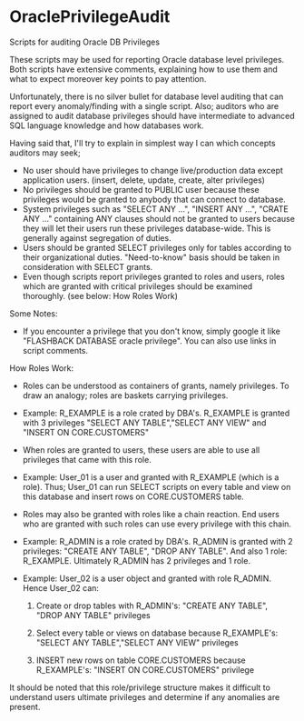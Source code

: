 # OraclePrivilegeAudit
Scripts for auditing Oracle DB Privileges

These scripts may be used for reporting Oracle database level privileges. 
Both scripts have extensive comments, explaining how to use them and what to expect moreover key points to pay attention.

Unfortunately, there is no silver bullet for database level auditing that can report every anomaly/finding with a single script. Also; auditors who are assigned to audit database privileges should have intermediate to advanced SQL language knowledge and how databases work. 

Having said that, I'll try to explain in simplest way I can which concepts auditors may seek;
+ No user should have privileges to change live/production data except application users. (insert, delete, update, create, alter privileges)
+ No privileges should be granted to PUBLIC user because these privileges would be granted to anybody that can connect to database.
+ System privileges such as "SELECT ANY ...", "INSERT ANY ...", "CRATE ANY ..." containing ANY clauses should not be granted to users because they will let their users run these privileges database-wide. This is generally against segregation of duties.
+ Users should be granted SELECT privileges only for tables according to their organizational duties. "Need-to-know" basis should be taken in consideration with SELECT grants.
+ Even though scripts report privileges granted to roles and users, roles which are granted with critical privileges should be examined thoroughly. (see below: How Roles Work)

Some Notes:
- If you encounter a privilege that you don't know, simply google it like "FLASHBACK DATABASE oracle privilege". You can also use links in script comments.

How Roles Work:
+ Roles can be understood as containers of grants, namely privileges. To draw an analogy; roles are baskets carrying privileges. 
 + Example: R_EXAMPLE is a role crated by DBA's. R_EXAMPLE is granted with 3 privileges "SELECT ANY TABLE","SELECT ANY VIEW" and "INSERT ON CORE.CUSTOMERS"

+ When roles are granted to users, these users are able to use all privileges that came with this role.
 + Example: User_01 is a user and granted with R_EXAMPLE (which is a role). Thus; User_01 can run SELECT scripts on every table and view on this database and insert rows on CORE.CUSTOMERS table.
 
+ Roles may also be granted with roles like a chain reaction. End users who are granted with such roles can use every privilege with this chain.
 + Example: R_ADMIN is a role crated by DBA's. R_ADMIN is granted with 2 privileges: "CREATE ANY TABLE", "DROP ANY TABLE". And also 1 role: R_EXAMPLE. Ultimately R_ADMIN has 2 privileges and 1 role.
 + Example: User_02 is a user object and granted with role R_ADMIN. Hence User_02 can:
   
   1) Create or drop tables with R_ADMIN's: "CREATE ANY TABLE", "DROP ANY TABLE" privileges
   
   2) Select every table or views on database because R_EXAMPLE's: "SELECT ANY TABLE","SELECT ANY VIEW" privileges
   
   3) INSERT new rows on table CORE.CUSTOMERS because R_EXAMPLE's: "INSERT ON CORE.CUSTOMERS" privilege
   
It should be noted that this role/privilege structure makes it difficult to understand users ultimate privileges and determine if any anomalies are present.
